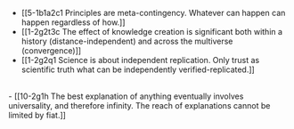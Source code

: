 - [[5-1b1a2c1 Principles are meta-contingency. Whatever can happen can happen regardless of how.]]
- [[1-2g2t3c The effect of knowledge creation is significant both within a history (distance-independent) and across the multiverse (convergence)]]
- [[1-2g2q1 Science is about independent replication. Only trust as scientific truth what can be independently verified-replicated.]]
<br>
- [[10-2g1h The best explanation of anything eventually involves universality, and therefore infinity. The reach of explanations cannot be limited by fiat.]]
